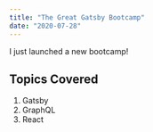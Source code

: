 ```yaml
---
title: "The Great Gatsby Bootcamp"
date: "2020-07-28"
---
```


I just launched a new bootcamp!

## Topics Covered

1. Gatsby
2. GraphQL
3. React